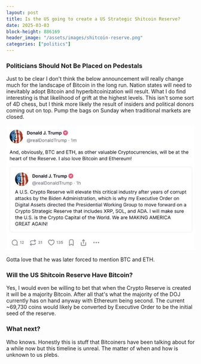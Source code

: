 ```yaml
---
layout: post
title: Is the US going to create a US Strategic Shitcoin Reserve?
date: 2025-03-03
block-height: 886169
header_image: "/assets/images/shitcoin-reserve.png"
categories: ["politics"]
---
```


### Politicians Should Not Be Placed on Pedestals
Just to be clear I don't think the below announcement will really change much for the landscape of Bitcoin in the long run. Nation states will need to inevitably adopt Bitcoin and hyperbitcoinization will result. What I do find interesting is that likelihood of grift at the highest levels. This isn't some sort of 4D chess, but I think more likely the result of insiders and political donors coming out on top. Pump the bags on Sunday when traditional markets are closed. 

![Strategic Shitcoins](../../assets/images/don-strategic-shitcoins.jpeg)

Gotta love that he was later forced to mention BTC and ETH. 
### Will the US Shitcoin Reserve Have Bitcoin?
Yes, I would even be willing to bet that when the Crypto Reserve is created it will be a majority Bitcoin. After all that's what the majority of the DOJ currently has on hand anyway with Ethereum being second. The current ~69,730 coins would likely be converted by Executive Order to be the initial seed of the reserve. 

### What next?
Who knows. Honestly this is stuff that Bitcoiners have been talking about for a while now but this timeline is unreal. The matter of when and how is unknown to us plebs. 


